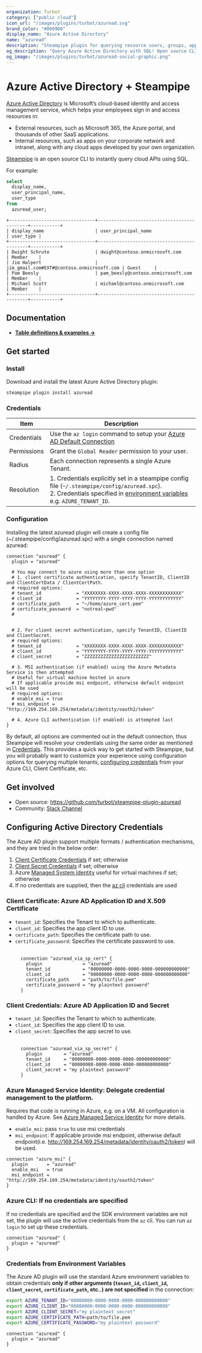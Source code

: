 ```yaml
---
organization: Turbot
category: ["public cloud"]
icon_url: "/images/plugins/turbot/azuread.svg"
brand_color: "#0089D6"
display_name: "Azure Active Directory"
name: "azuread"
description: "Steampipe plugin for querying resource users, groups, applications and more from Azure Active Directory."
og_description: "Query Azure Active Directory with SQL! Open source CLI. No DB required."
og_image: "/images/plugins/turbot/azuread-social-graphic.png"
---
```


# Azure Active Directory + Steampipe

[Azure Active Directory](https://docs.microsoft.com/en-in/azure/active-directory/fundamentals/active-directory-whatis) is Microsoft’s cloud-based identity and access management service, which helps your employees sign in and access resources in:

- External resources, such as Microsoft 365, the Azure portal, and thousands of other SaaS applications.
- Internal resources, such as apps on your corporate network and intranet, along with any cloud apps developed by your own organization.

[Steampipe](https://steampipe.io) is an open source CLI to instantly query cloud APIs using SQL.

For example:

```sql
select
  display_name,
  user_principal_name,
  user_type
from
  azuread_user;
```

```
+--------------------------------+--------------------------------------------+-----------+
| display_name                   | user_principal_name                        | user_type |
+--------------------------------+--------------------------------------------+-----------+
| Dwight Schrute                 | dwight@contoso.onmicrosoft.com             | Member    |
| Jim Halpert                    | jim_gmail.com#EXT#@contoso.onmicrosoft.com | Guest     |
| Pam Beesly                     | pam_beesly@contoso.onmicrosoft.com         | Member    |
| Michael Scott                  | michael@contoso.onmicrosoft.com            | Member    |
+--------------------------------+--------------------------------------------+-----------+
```

## Documentation

- **[Table definitions & examples →](/plugins/turbot/azuread/tables)**

## Get started

### Install

Download and install the latest Azure Active Directory plugin:

```bash
steampipe plugin install azuread
```

### Credentials

| Item        | Description                                                                                                                                                                                                             |
| ----------- | ----------------------------------------------------------------------------------------------------------------------------------------------------------------------------------------------------------------------- |
| Credentials | Use the `az login` command to setup your [Azure AD Default Connection](https://docs.microsoft.com/en-us/cli/azure/authenticate-azure-cli)                                                                               |
| Permissions | Grant the `Global Reader` permission to your user.                                                                                                                                                                      |
| Radius      | Each connection represents a single Azure Tenant.                                                                                                                                                                       |
| Resolution  | 1. Credentials explicitly set in a steampipe config file (`~/.steampipe/config/azuread.spc`).<br />2. Credentials specified in [environment variables](#credentials-from-environment-variables) e.g. `AZURE_TENANT_ID`. |

### Configuration

Installing the latest azuread plugin will create a config file (~/.steampipe/config/azuread.spc) with a single connection named azuread:

```hcl
connection "azuread" {
  plugin = "azuread"

  # You may connect to azure using more than one option
  # 1. client certificate authentication, specify TenantID, ClientID and ClientCertData / ClientCertPath.
  # required options:
  # tenant_id             = "XXXXXXXX-XXXX-XXXX-XXXX-XXXXXXXXXXXX"
  # client_id             = "YYYYYYYY-YYYY-YYYY-YYYY-YYYYYYYYYYYY"
  # certificate_path      = "~/home/azure_cert.pem"
  # certificate_password  = "notreal~pwd"
  #


  # 2. For client secret authentication, specify TenantID, ClientID and ClientSecret.
  # required options:
  # tenant_id             = "XXXXXXXX-XXXX-XXXX-XXXX-XXXXXXXXXXXX"
  # client_id             = "YYYYYYYY-YYYY-YYYY-YYYY-YYYYYYYYYYYY"
  # client_secret         = "ZZZZZZZZZZZZZZZZZZZZZZZZ"

  # 3. MSI authentication (if enabled) using the Azure Metadata Service is then attempted
  # Useful for virtual machine hosted in azure
  # If applicable provide msi endpoint, otherwise default endpoint will be used
  # required options:
  # enable_msi = true
  # msi_endpoint = "http://169.254.169.254/metadata/identity/oauth2/token"

  # 4. Azure CLI authentication (if enabled) is attempted last
}

```

By default, all options are commented out in the default connection, thus Steampipe will resolve your credentials using the same order as mentioned in [Credentials](#credentials). This provides a quick way to get started with Steampipe, but you will probably want to customize your experience using configuration options for querying multiple tenants, [configuring credentials](#configuring-active-directory-credentials) from your Azure CLI, Client Certificate, etc.

## Get involved

- Open source: https://github.com/turbot/steampipe-plugin-azuread
- Community: [Slack Channel](https://join.slack.com/t/steampipe/shared_invite/zt-oij778tv-lYyRTWOTMQYBVAbtPSWs3g)

## Configuring Active Directory Credentials

The Azure AD plugin support multiple formats / authentication mechanisms, and they are tried in the below order:

1. [Client Certificate Credentials](https://docs.microsoft.com/en-us/azure/active-directory/develop/active-directory-certificate-credentials#register-your-certificate-with-microsoft-identity-platform) if set; otherwise
2. [Client Secret Credentials](https://docs.microsoft.com/en-us/azure/active-directory/develop/v2-saml-bearer-assertion#prerequisites) if set; otherwise
3. Azure [Managed System Identity](https://docs.microsoft.com/en-us/azure/active-directory/managed-identities-azure-resources/how-managed-identities-work-vm#system-assigned-managed-identity) useful for virtual machines if set; otherwise
4. If no credentials are supplied, then the [az cli](https://docs.microsoft.com/en-us/cli/azure/#:~:text=The%20Azure%20command%2Dline%20interface,with%20an%20emphasis%20on%20automation.) credentials are used

### Client Certificate: Azure AD Application ID and X.509 Certificate

- `tenant_id`: Specifies the Tenant to which to authenticate.
- `client_id`: Specifies the app client ID to use.
- `certificate_path`: Specifies the certificate path to use.
- `certificate_password`: Specifies the certificate password to use.
  </br></br>
  ```hcl
    connection "azuread_via_sp_cert" {
      plugin               = "azuread"
      tenant_id            = "00000000-0000-0000-0000-000000000000"
      client_id            = "00000000-0000-0000-0000-000000000000"
      certificate_path     = "path/to/file.pem"
      certificate_password = "my plaintext password"
    }
  ```

### Client Credentials: Azure AD Application ID and Secret

- `tenant_id`: Specifies the Tenant to which to authenticate.
- `client_id`: Specifies the app client ID to use.
- `client_secret`: Specifies the app secret to use.
  </br></br>
  ```hcl
    connection "azuread_via_sp_secret" {
      plugin        = "azuread"
      tenant_id     = "00000000-0000-0000-0000-000000000000"
      client_id     = "00000000-0000-0000-0000-000000000000"
      client_secret = "my plaintext password"
    }
  ```

### Azure Managed Service Identity: Delegate credential management to the platform.

Requires that code is running in Azure, e.g. on a VM. All configuration is handled by Azure. See [Azure Managed Service Identity](https://docs.microsoft.com/azure/active-directory/msi-overview) for more details.

- `enable_msi`: pass `true` to use msi credentials
- `msi_endpoint`: If applicable provide msi endpoint, otherwise default endpoint(i.e. http://169.254.169.254/metadata/identity/oauth2/token) will be used.

```hcl
connection "azure_msi" {
  plugin       = "azuread"
  enable_msi   = true
  msi_endpoint = "http://169.254.169.254/metadata/identity/oauth2/token"
}
```

### Azure CLI: If no credentials are specified

If no credentials are specified and the SDK environment variables are not set, the plugin will use the active credentials from the `az` cli. You can run `az login` to set up these credentials.

```hcl
connection "azuread" {
  plugin = "azuread"
}
```

### Credentials from Environment Variables

The Azure AD plugin will use the standard Azure environment variables to obtain credentials **only if other arguments (`tenant_id`, `client_id`, `client_secret`, `certificate_path`, etc..) are not specified** in the connection:

```sh
export AZURE_TENANT_ID="00000000-0000-0000-0000-000000000000"
export AZURE_CLIENT_ID="00000000-0000-0000-0000-000000000000"
export AZURE_CLIENT_SECRET="my plaintext secret"
export AZURE_CERTIFICATE_PATH=path/to/file.pem
export AZURE_CERTIFICATE_PASSWORD="my plaintext password"
```

```hcl
connection "azuread" {
  plugin = "azuread"
}
```
